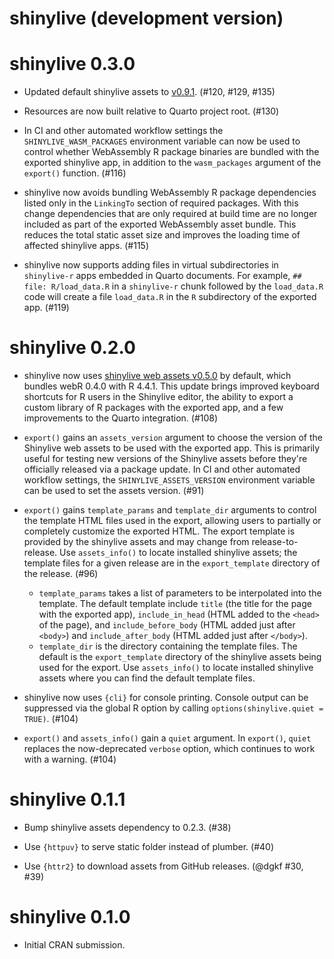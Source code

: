# shinylive (development version)

# shinylive 0.3.0

* Updated default shinylive assets to [v0.9.1](https://github.com/posit-dev/shinylive/releases/tag/v0.9.1). (#120, #129, #135)

* Resources are now built relative to Quarto project root. (#130)

* In CI and other automated workflow settings the `SHINYLIVE_WASM_PACKAGES` environment variable can now be used to control whether WebAssembly R package binaries are bundled with the exported shinylive app, in addition to the `wasm_packages` argument of the `export()` function. (#116)

* shinylive now avoids bundling WebAssembly R package dependencies listed only in the `LinkingTo` section of required packages. With this change dependencies that are only required at build time are no longer included as part of the exported WebAssembly asset bundle. This reduces the total static asset size and improves the loading time of affected shinylive apps. (#115)

* shinylive now supports adding files in virtual subdirectories in `shinylive-r` apps embedded in Quarto documents. For example, `## file: R/load_data.R` in a `shinylive-r` chunk followed by the `load_data.R` code will create a file `load_data.R` in the `R` subdirectory of the exported app. (#119)

# shinylive 0.2.0

* shinylive now uses [shinylive web assets v0.5.0](https://github.com/posit-dev/shinylive/releases/tag/v0.5.0) by default, which bundles webR 0.4.0 with R 4.4.1. This update brings improved keyboard shortcuts for R users in the Shinylive editor, the ability to export a custom library of R packages with the exported app, and a few improvements to the Quarto integration. (#108)

* `export()` gains an `assets_version` argument to choose the version of the Shinylive web assets to be used with the exported app. This is primarily useful for testing new versions of the Shinylive assets before they're officially released via a package update. In CI and other automated workflow settings, the `SHINYLIVE_ASSETS_VERSION` environment variable can be used to set the assets version. (#91)

* `export()` gains `template_params` and `template_dir` arguments to control the template HTML files used in the export, allowing users to partially or completely customize the exported HTML. The export template is provided by the shinylive assets and may change from release-to-release. Use `assets_info()` to locate installed shinylive assets; the template files for a given release are in the `export_template` directory of the release. (#96)
    * `template_params` takes a list of parameters to be interpolated into the template. The default template include `title` (the title for the page with the exported app), `include_in_head` (HTML added to the `<head>` of the page), and `include_before_body` (HTML added just after `<body>`) and `include_after_body` (HTML added just after `</body>`).
    * `template_dir` is the directory containing the template files. The default is the `export_template` directory of the shinylive assets being used for the export. Use `assets_info()` to locate installed shinylive assets where you can find the default template files.

* shinylive now uses `{cli}` for console printing. Console output can be suppressed via the global R option by calling `options(shinylive.quiet = TRUE)`. (#104)

* `export()` and `assets_info()` gain a `quiet` argument. In `export()`, `quiet` replaces the now-deprecated `verbose` option, which continues to work with a warning. (#104)

# shinylive 0.1.1

* Bump shinylive assets dependency to 0.2.3. (#38)

* Use `{httpuv}` to serve static folder instead of plumber. (#40)

* Use `{httr2}` to download assets from GitHub releases. (@dgkf #30, #39)

# shinylive 0.1.0

* Initial CRAN submission.
